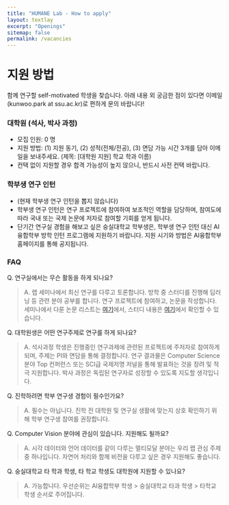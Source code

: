 ```yaml
---
title: "HUMANE Lab - How to apply"
layout: textlay
excerpt: "Openings"
sitemap: false
permalink: /vacancies
---
```


# 지원 방법

함께 연구할 self-motivated 학생을 찾습니다. 아래 내용 외 궁금한 점이 있다면 이메일(kunwoo.park at ssu.ac.kr)로 편하게 문의 바랍니다!

### 대학원 (석사, 박사 과정)

- 모집 인원: 0 명
- 지원 방법: (1) 지원 동기, (2) 성적(전체/전공), (3) 면담 가능 시간 3개를 담아 이메일을 보내주세요. (제목: \[대학원 지원\] 학교 학과 이름)
- 컨택 없이 지원할 경우 합격 가능성이 높지 않으니, 반드시 사전 컨택 바랍니다.

### 학부생 연구 인턴

- (현재 학부생 연구 인턴을 뽑지 않습니다)
- 학부생 연구 인턴은 연구 프로젝트에 참여하여 보조적인 역할을 담당하며, 참여도에 따라 국내 또는 국제 논문에 저자로 참여할 기회를 얻게 됩니다. 
- 단기간 연구실 경험을 해보고 싶은 숭실대학교 학부생은, 학부생 연구 인턴 대신 AI융합학부 방학 인턴 프로그램에 지원하기 바랍니다. 지원 시기와 방법은 AI융합학부 홈페이지를 통해 공지됩니다.

### FAQ

Q. 연구실에서는 무슨 활동을 하게 되나요?
> A. 랩 세미나에서 최신 연구를 다루고 토론합니다. 방학 중 스터디를 진행해 딥러닝 등 관련 분야 공부를 합니다. 연구 프로젝트에 참여하고, 논문을 작성합니다. 세미나에서 다룬 논문 리스트는 [여기](https://github.com/ssu-humane/Seminar)에서, 스터디 내용은 [여기](https://github.com/ssu-humane/Study)에서 확인할 수 있습니다. 

Q. 대학원생은 어떤 연구주제로 연구를 하게 되나요?
> A. 석사과정 학생은 진행중인 연구과제에 관련된 프로젝트에 주저자로 참여하게 되며, 주제는 PI와 면담을 통해 결정합니다. 연구 결과물은 Computer Science 분야 Top 컨퍼런스 또는 SCI급 국제저명 저널을 통해 발표하는 것을 장려 및 적극 지원합니다. 
> 박사 과정은 독립된 연구자로 성장할 수 있도록 지도할 생각입니다.

Q. 진학하려면 학부 연구생 경험이 필수인가요? 
> A. 필수는 아닙니다. 진학 전 대학원 및 연구실 생활에 맞는지 상호 확인하기 위해 학부 연구생 참여를 권장합니다.

Q. Computer Vision 분야에 관심이 있습니다. 지원해도 될까요?
> A. 시각 데이터와 언어 데이터를 같이 다루는 멀티모달 분야는 우리 랩 관심 주제 중 하나입니다. 자연어 처리와 함께 비전을 다루고 싶은 경우 지원해도 좋습니다.

Q. 숭실대학교 타 학과 학생, 타 학교 학생도 대학원에 지원할 수 있나요?
> A. 가능합니다. 우선순위는 AI융합학부 학생 > 숭실대학교 타과 학생 > 타학교 학생 순서로 주어집니다.


